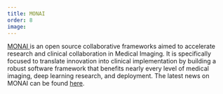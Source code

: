 ```yaml
---
title: MONAI
order: 8
image:
---
```




<a href ="https://monai.io/community.html"> MONAI </a> is an open source collaborative frameworks aimed to accelerate research and clinical collaboration in Medical Imaging. It is specifically focused to translate innovation into clinical implementation by building a robust software framework that benefits nearly every level of medical imaging, deep learning research, and deployment. 
The latest news on MONAI can be found <a href="https://monai.medium.com/">here</a>.